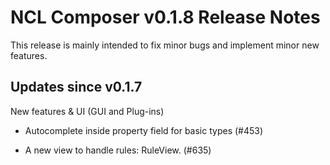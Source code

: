 NCL Composer v0.1.8 Release Notes
=================================

This release is mainly intended to fix minor bugs and implement minor new 
features.

Updates since v0.1.7
--------------------

New features & UI (GUI and Plug-ins)

  * Autocomplete inside property field for basic types (#453)

  * A new view to handle rules: RuleView. (#635)

